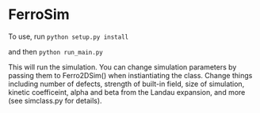 # FerroSim

To use, run
`python setup.py install`

and then
`python run_main.py`

This will run the simulation. You can change simulation parameters by passing them to Ferro2DSim() when instiantiating the class. Change things including number of defects, strength of built-in field, size of simulation, kinetic coefficeint, alpha and beta from the Landau expansion, and more (see simclass.py for details). 

